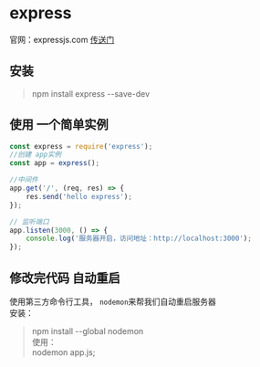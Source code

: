 # express 

 官网：expressjs.com [传送门](https://expressjs.com)  

## 安装 

> npm install express --save-dev   

## 使用 一个简单实例 

```javascript
const express = require('express');
//创建 app实例
const app = express();

//中间件
app.get('/', (req, res) => {
    res.send('hello express');
});

// 监听端口
app.listen(3000, () => {
    console.log('服务器开启，访问地址：http://localhost:3000');
});

```  
## 修改完代码 自动重启 

使用第三方命令行工具， `nodemon`来帮我们自动重启服务器    
安装：    
> npm install --global nodemon    
使用：    
> nodemon app.js;    
